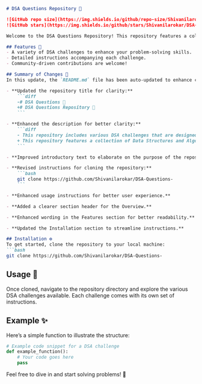 ```markdown
# DSA Questions Repository 📖

![GitHub repo size](https://img.shields.io/github/repo-size/Shivanilarokar/DSA-Questions-) 
![GitHub stars](https://img.shields.io/github/stars/Shivanilarokar/DSA-Questions-?style=social)

Welcome to the DSA Questions Repository! This repository features a collection of Data Structures and Algorithms (DSA) challenges designed to help you practice coding and improve your understanding of algorithms and data structures.

## Features 🌟
- A variety of DSA challenges to enhance your problem-solving skills.
- Detailed instructions accompanying each challenge.
- Community-driven contributions are welcome!

## Summary of Changes 📝
In this update, the `README.md` file has been auto-updated to enhance clarity and improve user experience. Below are the key changes made:

- **Updated the repository title for clarity:**
    ```diff
    -# DSA Questions 🤖
    +# DSA Questions Repository 📖
    ```

- **Enhanced the description for better clarity:**
    ```diff
    - This repository includes various DSA challenges that are designed to help you practice and improve your coding skills.
    + This repository features a collection of Data Structures and Algorithms (DSA) challenges designed to help you practice coding and improve your understanding of algorithms and data structures.
    ```

- **Improved introductory text to elaborate on the purpose of the repository.**

- **Revised instructions for cloning the repository:**
    ```bash
    git clone https://github.com/Shivanilarokar/DSA-Questions-
    ```

- **Enhanced usage instructions for better user experience.**

- **Added a clearer section header for the Overview.**

- **Enhanced wording in the Features section for better readability.**

- **Updated the Installation section to streamline instructions.**

## Installation ⚙️
To get started, clone the repository to your local machine:
```bash
git clone https://github.com/Shivanilarokar/DSA-Questions-
```

## Usage 🚀
Once cloned, navigate to the repository directory and explore the various DSA challenges available. Each challenge comes with its own set of instructions.

## Example ✨
Here’s a simple function to illustrate the structure:
```python
# Example code snippet for a DSA challenge
def example_function():
    # Your code goes here
    pass
```

Feel free to dive in and start solving problems! 🌈
```